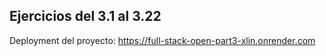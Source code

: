 ## Ejercicios del 3.1 al 3.22
Deployment del proyecto: https://full-stack-open-part3-xlin.onrender.com

